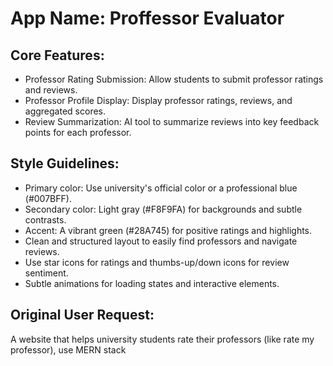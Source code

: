 # **App Name**: Proffessor Evaluator

## Core Features:

- Professor Rating Submission: Allow students to submit professor ratings and reviews.
- Professor Profile Display: Display professor ratings, reviews, and aggregated scores.
- Review Summarization: AI tool to summarize reviews into key feedback points for each professor.

## Style Guidelines:

- Primary color: Use university's official color or a professional blue (#007BFF).
- Secondary color: Light gray (#F8F9FA) for backgrounds and subtle contrasts.
- Accent: A vibrant green (#28A745) for positive ratings and highlights.
- Clean and structured layout to easily find professors and navigate reviews.
- Use star icons for ratings and thumbs-up/down icons for review sentiment.
- Subtle animations for loading states and interactive elements.

## Original User Request:
A website that helps university students rate their professors (like rate my professor), use MERN stack
  